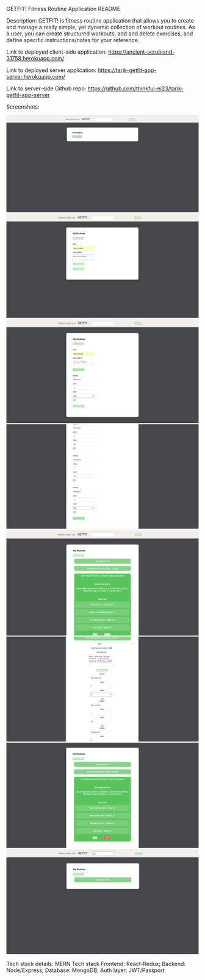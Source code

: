 GETFIT! Fitness Routine Application README

Description:
  GETFIT! is fitness routine application that allows you to create and manage a really simple, yet dynamic collection of workout routines.   As a user, you can create structured workouts, add and delete exercises, and define specific instructions/notes for your
  reference.
  
Link to deployed client-side application:
  https://ancient-scrubland-31758.herokuapp.com/
  
Link to deployed server application:
  https://tarik-getfit-app-server.herokuapp.com/
  
Link to server-side Github repo:
  https://github.com/thinkful-ei23/tarik-getfit-app-server

Screenshots:

![alt text](https://github.com/thinkful-ei23/tarik-getfit-app-client/blob/master/screenshots/Step%201.png)
![alt text](https://github.com/thinkful-ei23/tarik-getfit-app-client/blob/master/screenshots/Step%202.png)
![alt text](https://github.com/thinkful-ei23/tarik-getfit-app-client/blob/master/screenshots/Step%203.png)
![alt text](https://github.com/thinkful-ei23/tarik-getfit-app-client/blob/master/screenshots/Step%204.png)
![alt text](https://github.com/thinkful-ei23/tarik-getfit-app-client/blob/master/screenshots/Step%205.png)
![alt text](https://github.com/thinkful-ei23/tarik-getfit-app-client/blob/master/screenshots/Step%206.png)
![alt text](https://github.com/thinkful-ei23/tarik-getfit-app-client/blob/master/screenshots/Step%207.png)
![alt text](https://github.com/thinkful-ei23/tarik-getfit-app-client/blob/master/screenshots/Step%208.png)

Tech stack details:
  MERN Tech stack
    Frontend: React-Redux;
    Backend: Node/Express;
    Database: MongoDB;
    Auth layer: JWT/Passport
